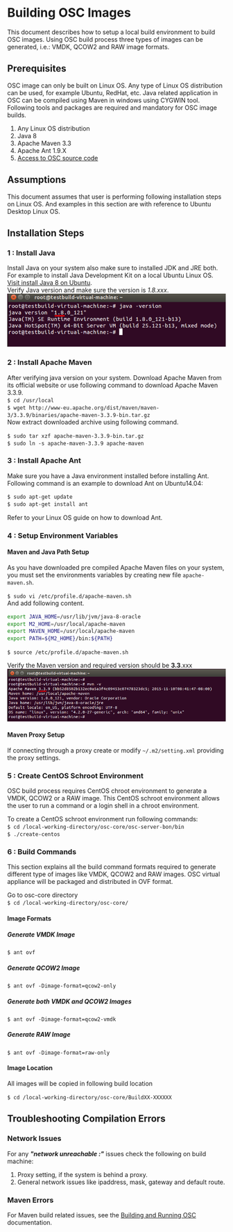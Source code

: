 # Building OSC Images
This document describes how to setup a local build environment to build OSC images. Using OSC build process three types of images can be generated, i.e.: VMDK, QCOW2 and RAW image formats.

## Prerequisites
OSC image can only be built on Linux OS. Any type of Linux OS distribution can be used, for example Ubuntu, RedHat, etc.  Java related application in OSC can be compiled using Maven in windows using CYGWIN tool.  Following tools and packages are required and mandatory for OSC image builds.

1. Any Linux OS distribution
2. Java 8
3. Apache Maven 3.3
4. Apache Ant 1.9.X
5. [Access to OSC source code](./repo_access.md)

## Assumptions
This document assumes that user is performing following installation steps on Linux OS. And examples in this section are with reference to Ubuntu Desktop Linux OS.

## Installation Steps
### 1 : Install Java
Install Java on your system also make sure to installed JDK and JRE both. For example to install Java Development Kit on a local Ubuntu Linux OS. [Visit install Java 8 on Ubuntu](https://tecadmin.net/install-oracle-java-8-ubuntu-via-ppa/).  
Verify Java version and make sure the version is *1.8.xxx*.  
![](./images/java-version.png)
### 2 : Install Apache Maven  
After verifying java version on your system. Download Apache Maven from its official website or use following command to download Apache Maven 3.3.9.  
`$ cd /usr/local`  
`$ wget http://www-eu.apache.org/dist/maven/maven-3/3.3.9/binaries/apache-maven-3.3.9-bin.tar.gz`  
Now extract downloaded archive using following command.

`$ sudo tar xzf apache-maven-3.3.9-bin.tar.gz`  
`$ sudo ln -s apache-maven-3.3.9 apache-maven`  
### 3 : Install Apache Ant
Make sure you have a Java environment installed before installing  Ant.  
Following command is an example to download Ant on Ubuntu14.04:
```sh
$ sudo apt-get update
$ sudo apt-get install ant
```
Refer to your Linux OS guide on how to download Ant.

### 4 : Setup Environment Variables
#### Maven and Java Path Setup
As you have downloaded pre compiled Apache Maven files on your system, you must set the environments variables by creating new file `apache-maven.sh`.

`$ sudo vi /etc/profile.d/apache-maven.sh`  
And add following content.  
```sh
export JAVA_HOME=/usr/lib/jvm/java-8-oracle
export M2_HOME=/usr/local/apache-maven
export MAVEN_HOME=/usr/local/apache-maven
export PATH=${M2_HOME}/bin:${PATH}
```

`$ source /etc/profile.d/apache-maven.sh`

Verify the Maven version and required version should be **3.3**.xxx  
![](./images/mvn-version.png)

#### Maven Proxy Setup
If connecting through a proxy create or modify `~/.m2/setting.xml` providing the proxy settings. 

### 5 :  Create CentOS Schroot Environment
OSC build process requires CentOS chroot environment to generate a VMDK, QCOW2 or a RAW image. This CentOS schroot environment allows the user to run a command or a login shell in a chroot environment.  

To create a CentOS schroot environment run following commands:  
`$ cd /local-working-directory/osc-core/osc-server-bon/bin`  
`$ ./create-centos`

### 6 : Build Commands
This section explains all the build command formats required to generate different type of images like VMDK, QCOW2 and RAW images. OSC virtual appliance will be packaged and distributed in OVF format.

Go to osc-core directory  
`$ cd /local-working-directory/osc-core/`  

#### Image Formats
##### Generate VMDK Image
`$ ant ovf`  
##### Generate QCOW2 Image
`$ ant ovf -Dimage-format=qcow2-only`
##### Generate both VMDK and QCOW2 Images
`$ ant ovf -Dimage-format=qcow2-vmdk`  
##### Generate RAW Image
`$ ant ovf -Dimage-format=raw-only`

#### Image Location
All images will be copied in following build location

`$ cd /local-working-directory/osc-core/BuildXX-XXXXXX`

## Troubleshooting Compilation Errors

### Network Issues
For any ***"network unreachable :"*** issues check the following on build machine:

1. Proxy setting, if the system is behind a proxy.
2. General network issues like ipaddress, mask, gateway and default route.

### Maven Errors
For Maven build related issues, see the [Building and Running OSC](./build_run_osc.md) documentation.  